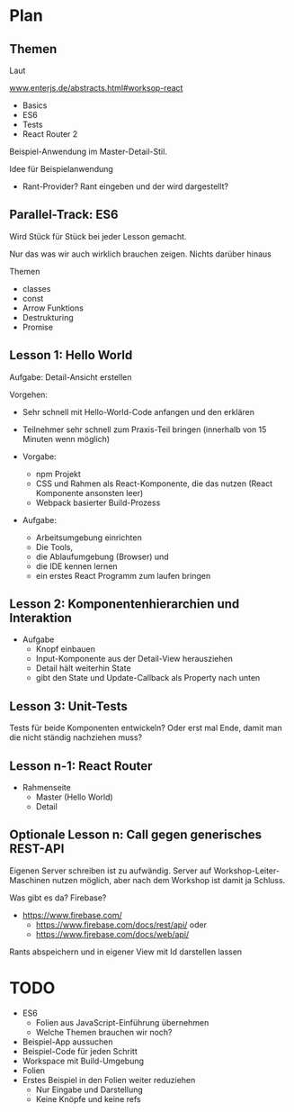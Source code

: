 Plan
====

Themen
------

Laut

www.enterjs.de/abstracts.html#worksop-react
- Basics
- ES6
- Tests
- React Router 2

Beispiel-Anwendung im Master-Detail-Stil.

Idee für Beispielanwendung
* Rant-Provider? Rant eingeben und der wird dargestellt?


Parallel-Track: ES6
-------------------

Wird Stück für Stück bei jeder Lesson gemacht.

Nur das was wir auch wirklich brauchen zeigen. Nichts darüber hinaus

Themen
* classes
* const
* Arrow Funktions
* Destrukturing
* Promise


Lesson 1: Hello World
---------------------

Aufgabe: Detail-Ansicht erstellen

Vorgehen:
* Sehr schnell mit Hello-World-Code anfangen und den erklären
* Teilnehmer sehr schnell zum Praxis-Teil bringen (innerhalb von 15 Minuten wenn möglich)

* Vorgabe:
  * npm Projekt
  * CSS und Rahmen als React-Komponente, die das nutzen (React Komponente ansonsten leer)
  * Webpack basierter Build-Prozess

* Aufgabe:
  * Arbeitsumgebung einrichten
  * Die Tools,
  * die Ablaufumgebung (Browser) und
  * die IDE kennen lernen
  * ein erstes React Programm zum laufen bringen

Lesson 2: Komponentenhierarchien und Interaktion
------------------------------------------------

* Aufgabe
  * Knopf einbauen
  * Input-Komponente aus der Detail-View herausziehen
  * Detail hält weiterhin State
  * gibt den State und Update-Callback als Property nach unten


Lesson 3: Unit-Tests
--------------------

Tests für beide Komponenten entwickeln? Oder erst mal Ende, damit man die nicht ständig nachziehen muss?


Lesson n-1: React Router
------------------------

* Rahmenseite
  * Master (Hello World)
  * Detail

Optionale Lesson n: Call gegen generisches REST-API
---------------------------------------------------

Eigenen Server schreiben ist zu aufwändig. Server auf Workshop-Leiter-Maschinen nutzen möglich, aber nach dem Workshop ist damit ja Schluss.

Was gibt es da? Firebase?
* https://www.firebase.com/
  * https://www.firebase.com/docs/rest/api/ oder
  * https://www.firebase.com/docs/web/api/

Rants abspeichern und in eigener View mit Id darstellen lassen


TODO
====

* ES6
  * Folien aus JavaScript-Einführung übernehmen
  * Welche Themen brauchen wir noch?
* Beispiel-App aussuchen
* Beispiel-Code für jeden Schritt
* Workspace mit Build-Umgebung
* Folien
* Erstes Beispiel in den Folien weiter reduziehen
  * Nur Eingabe und Darstellung
  * Keine Knöpfe und keine refs

